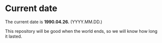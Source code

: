 # Current date

The current date is **1990.04.26.** (YYYY.MM.DD.)

This repository will be good when the world ends, so we will know how long it lasted.
